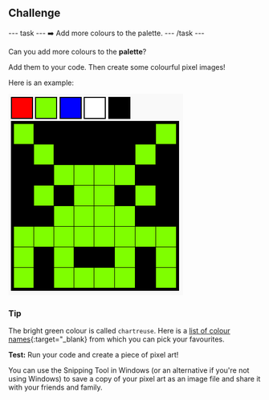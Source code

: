 <h2 class="c-project-heading--task">Challenge</h2>

--- task ---
➡️ Add more colours to the palette.
--- /task --- 

Can you add more colours to the **palette**?

Add them to your code. Then create some colourful pixel images!

Here is an example:

![An 8x8 grid of pixels showing an green space invader character on a black background](images/pixel-art-final.png)

<div class="c-project-callout c-project-callout--tip">

### Tip
The bright green colour is called `chartreuse`. Here is a [list of colour names](https://www.w3schools.com/colors/colors_names.asp){:target="_blank} from which you can pick your favourites.
</div>

**Test:** Run your code and create a piece of pixel art!

You can use the Snipping Tool in Windows (or an alternative if you're not using Windows) to save a copy of your pixel art as an image file and share it with your friends and family.